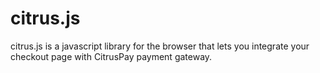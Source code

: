 citrus.js
=========

citrus.js is a javascript library for the browser that lets you integrate your checkout page with CitrusPay payment gateway.
